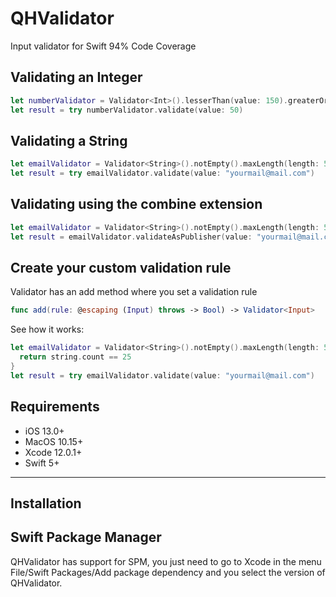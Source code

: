 # QHValidator
Input validator for Swift
94% Code Coverage

## Validating an Integer
```swift
let numberValidator = Validator<Int>().lesserThan(value: 150).greaterOrEqualsThan(value: 10)
let result = try numberValidator.validate(value: 50)
```
## Validating a String
```swift
let emailValidator = Validator<String>().notEmpty().maxLength(length: 55).isEmailAddress()
let result = try emailValidator.validate(value: "yourmail@mail.com")
```
## Validating using the combine extension
```swift
let emailValidator = Validator<String>().notEmpty().maxLength(length: 55).isEmailAddress()
let result = emailValidator.validateAsPublisher(value: "yourmail@mail.com")
```
## Create your custom validation rule
Validator has an add method where you set a validation rule
```swift
func add(rule: @escaping (Input) throws -> Bool) -> Validator<Input>
```

See how it works:
```swift
let emailValidator = Validator<String>().notEmpty().maxLength(length: 55).isEmailAddress().add { string in 
  return string.count == 25
}
let result = try emailValidator.validate(value: "yourmail@mail.com")
```
## Requirements

- iOS 13.0+ 
- MacOS 10.15+
- Xcode 12.0.1+
- Swift 5+

---

## Installation

## Swift Package Manager
QHValidator has support for SPM, you just need to go to Xcode in the menu File/Swift Packages/Add package dependency
and you select the version of QHValidator.
